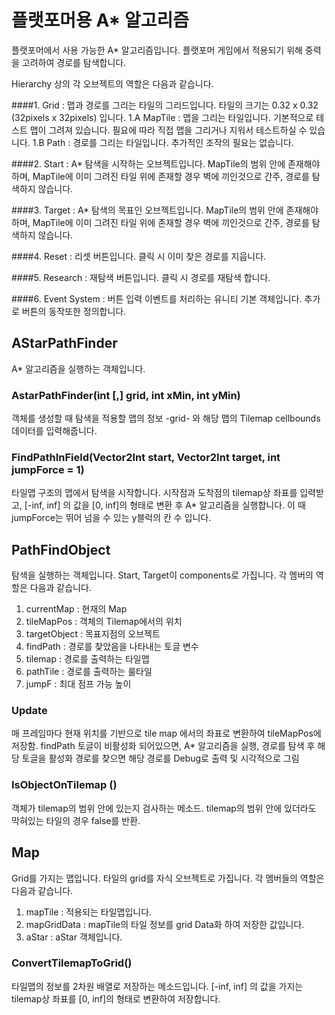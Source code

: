 # 플랫포머용 A* 알고리즘
플랫포머에서 사용 가능한 A* 알고리즘입니다.
플랫포머 게임에서 적용되기 위해 중력을 고려하여 경로를 탐색합니다.

Hierarchy 상의 각 오브젝트의 역할은 다음과 같습니다.

####1. Grid : 맵과 경로를 그리는 타일의 그리드입니다. 타일의 크기는 0.32 x 0.32 (32pixels x 32pixels) 입니다.
    1.A MapTile : 맵을 그리는 타일입니다. 기본적으로 테스트 맵이 그려져 있습니다. 필요에 따라 직접 맵을 그리거나 지워서 테스트하실 수 있습니다.
    1.B Path : 경로를 그리는 타일입니다. 추가적인 조작의 필요는 없습니다.

####2. Start : A* 탐색을 시작하는 오브젝트입니다. MapTile의 범위 안에 존재해야 하며, MapTile에 이미 그려진 타일 위에 존재할 경우 벽에 끼인것으로 간주, 경로를 탐색하지 않습니다.

####3. Target : A* 탐색의 목표인 오브젝트입니다. MapTile의 범위 안에 존재해야 하며, MapTile에 이미 그려진 타일 위에 존재할 경우 벽에 끼인것으로 간주, 경로를 탐색하지 않습니다.

####4. Reset : 리셋 버튼입니다. 클릭 시 이미 찾은 경로를 지웁니다.

####5. Research : 재탐색 버튼입니다. 클릭 시 경로를 재탐색 합니다.

####6. Event System : 버튼 입력 이벤트를 처리하는 유니티 기본 객체입니다. 추가로 버튼의 동작또한 정의합니다.


## AStarPathFinder
A* 알고리즘을 실행하는 객체입니다. 

### AstarPathFinder(int [,] grid, int xMin, int yMin)
객체를 생성할 때 탐색을 적용할 맵의 정보 -grid- 와 해당 맵의 Tilemap cellbounds 데이터를 입력해줍니다. 

### FindPathInField(Vector2Int start, Vector2Int target, int jumpForce = 1)
타일맵 구조의 맵에서 탐색을 시작합니다. 시작점과 도착점의 tilemap상 좌표를 입력받고, [-inf, inf] 의 값을 [0, inf]의 형태로 변환 후 A* 알고리즘을 실행합니다.
이 때 jumpForce는 뛰어 넘을 수 있는 y블럭의 칸 수 입니다.

## PathFindObject
탐색을 실행하는 객체입니다. Start, Target이 components로 가집니다.
각 멤버의 역할은 다음과 같습니다.
1. currentMap : 현재의 Map
2. tileMapPos : 객체의 Tilemap에서의 위치
3. targetObject : 목표지점의 오브젝트
4. findPath : 경로를 찾았음을 나타내는 토글 변수
5. tilemap : 경로를 출력하는 타일맵
6. pathTile : 경로를 출력하는 룰타일
7. jumpF : 최대 점프 가능 높이

### Update
매 프레임마다 현재 위치를 기반으로 tile map 에서의 좌표로 변환하여 tileMapPos에 저장함.
findPath 토글이 비활성화 되어있으면, A* 알고리즘을 실행, 경로를 탐색 후 해당 토글을 활성화
경로를 찾으면 해당 경로를 Debug로 출력 및 시각적으로 그림

### IsObjectOnTilemap ()
객체가 tilemap의 범위 안에 있는지 검사하는 메소드. tilemap의 범위 안에 있더라도 막혀있는 타일의 경우 false를 반환.

## Map
Grid를 가지는 맵입니다. 타일의 grid를 자식 오브젝트로 가집니다.
각 멤버들의 역할은 다음과 같습니다.
1. mapTile : 적용되는 타일맵입니다.
2. mapGridData : mapTile의 타일 정보를 grid Data화 하여 저장한 값입니다.
3. aStar : aStar 객체입니다.

### ConvertTilemapToGrid()
타일맵의 정보를 2차원 배열로 저장하는 메소드입니다. [-inf, inf] 의 값을 가지는 tilemap상 좌표를 [0, inf]의 형태로 변환하여 저장합니다.

